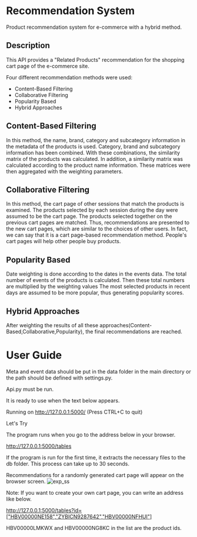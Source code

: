 # Recommendation System
Product recommendation system for e-commerce with a hybrid method.

## Description
This API provides a "Related Products" recommendation for the shopping cart page of the e-commerce site.

Four different recommendation methods were used:
  - Content-Based Filtering
  - Collaborative Filtering
  - Popularity Based
  - Hybrid Approaches

## Content-Based Filtering

In this method, the name, brand, category and subcategory information in the metadata of the products is used.
Category, brand and subcategory information has been combined.
With these combinations, the similarity matrix of the products was calculated.
In addition, a similarity matrix was calculated according to the product name information.
These matrices were then aggregated with the weighting parameters.

## Collaborative Filtering

In this method, the cart page of other sessions that match the products is examined.
The products selected by each session during the day were assumed to be the cart page.
The products selected together on the previous cart pages are matched.
Thus, recommendations are presented to the new cart pages, which are similar to the choices of other users.
In fact, we can say that it is a cart page-based recommendation method.
People's cart pages will help other people buy products.

## Popularity Based

Date weighting is done according to the dates in the events data.
The total number of events of the products is calculated.
Then these total numbers are multiplied by the weighting values
The most selected products in recent days are assumed to be more popular, thus generating popularity scores.

## Hybrid Approaches

After weighting the results of all these approaches(Content-Based,Collaborative,Popularity), the final recommendations are reached.

# User Guide


Meta and event data should be put in the data folder in the main directory or the path should be defined with settings.py.

Api.py must be run.


It is ready to use when the text below appears.

Running on http://127.0.0.1:5000/ (Press CTRL+C to quit)


Let's Try


The program runs when you go to the address below in your browser.

 http://127.0.0.1:5000/tables


If the program is run for the first time, it extracts the necessary files to the db folder.
This process can take up to 30 seconds.


Recommendations for a randomly generated cart page will appear on the browser screen.
![exp_ss](https://user-images.githubusercontent.com/106500758/170994387-81bee443-dab1-4045-b40c-f319e0657f1b.png)

Note: If you want to create your own cart page, you can write an address like below.

http://127.0.0.1:5000/tables?id=["HBV00000NE158","ZYBICN9287642","HBV00000NFHUI"]

HBV00000LMKWX and HBV00000NG8KC in the list are the product ids.

